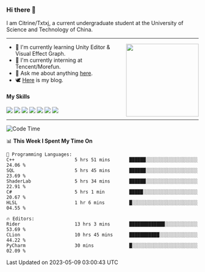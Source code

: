 ### Hi there 👋

I am Citrine/Txtxj, a current undergraduate student at the University of Science and Technology of China.

---

<img align="right" height="190" src="http://github-profile-summary-cards.vercel.app/api/cards/stats?username=txtxj&theme=vue">

- 🌱 I'm currently learning Unity Editor & Visual Effect Graph.
- 🐶 I'm currently interning at Tencent/Morefun.
- 💬 Ask me about anything [here](https://github.com/txtxj/txtxj/issues).
- 🕊️ [Here](https://txtxj.top) is my blog.

#### My Skills

![](https://img.shields.io/badge/C%23-239120?logo=csharp&logoColor=fff)
![](https://img.shields.io/badge/Unity-000000?logo=unity&logoColor=fff)
![](https://img.shields.io/badge/Python-3e74a2?logo=python&logoColor=fff)
![](https://img.shields.io/badge/C++-65318e?logo=cplusplus&logoColor=fff)
![](https://img.shields.io/badge/C-5654a2?logo=c&logoColor=fff)
![](https://img.shields.io/badge/Blender-f5792a?logo=blender&logoColor=fff)
![](https://img.shields.io/badge/SQL-cc2927?logo=microsoftsqlserver&logoColor=fff)

---

<!--START_SECTION:waka-->
![Code Time](http://img.shields.io/badge/Code%20Time-862%20hrs-blue)

📊 **This Week I Spent My Time On** 

```text
💬 Programming Languages: 
C++                      5 hrs 51 mins       ██████░░░░░░░░░░░░░░░░░░░   24.06 % 
SQL                      5 hrs 45 mins       ██████░░░░░░░░░░░░░░░░░░░   23.69 % 
ShaderLab                5 hrs 34 mins       ██████░░░░░░░░░░░░░░░░░░░   22.91 % 
C#                       5 hrs 1 min         █████░░░░░░░░░░░░░░░░░░░░   20.67 % 
HLSL                     1 hr 6 mins         █░░░░░░░░░░░░░░░░░░░░░░░░   04.55 % 

🔥 Editors: 
Rider                    13 hrs 3 mins       █████████████░░░░░░░░░░░░   53.69 % 
CLion                    10 hrs 45 mins      ███████████░░░░░░░░░░░░░░   44.22 % 
PyCharm                  30 mins             █░░░░░░░░░░░░░░░░░░░░░░░░   02.09 % 
```


 Last Updated on 2023-05-09 03:00:43 UTC
<!--END_SECTION:waka-->
